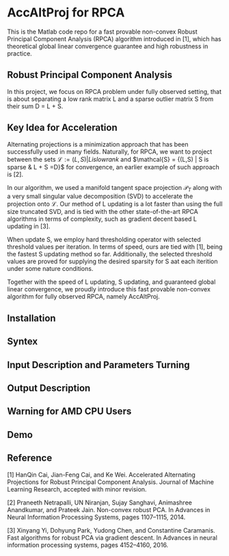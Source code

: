 # AccAltProj for RPCA
This is the Matlab code repo for a fast provable non-convex Robust Principal Component Analysis (RPCA) algorithm introduced in [1], which has theoretical global linear convergence guarantee and high robustness in practice. 

## Robust Principal Component Analysis
In this project, we focus on RPCA problem under fully observed setting, that is about separating a low rank matrix L and a sparse outlier matrix S from their sum D = L + S.

## Key Idea for Acceleration
Alternating projections is a minimization approach that has been successfully used in many fields. Naturally, for RPCA, we want to project between the sets $\mathcal{L} := {(L,S) | L is low rank}$ and $\mathcal{S} = {(L,S) | S is sparse & L + S =D}$ for convergence, an earlier example of such approach is [2].

In our algorithm, we used a manifold tangent space projection $\mathcal{P}_T$ along with a very small singular value decomposition (SVD) to accelerate the projection onto $\mathcal{L}$. Our method of L updating is a lot faster than using the full size truncated SVD, and is tied with the other state-of-the-art RPCA algorithms in terms of complexity, such as gradient decent based L updating in [3].

When update S, we employ hard thresholding operator with selected threshold values per iteration. In terms of speed, ours are tied with [1], being the fastest S updating method so far. Additionally, the selected threshold values are proved for supplying the desired sparsity for S aat each iterition under some nature conditions. 

Together with the speed of L updating, S updating, and guaranteed global linear convergence, we proudly introduce this fast provable non-convex algorithm for fully observed RPCA, namely AccAltProj.

## Installation

## Syntex

## Input Description and Parameters Turning

## Output Description

## Warning for AMD CPU Users

## Demo

## Reference
[1] HanQin Cai, Jian-Feng Cai, and Ke Wei. Accelerated Alternating Projections for Robust Principal Component Analysis. Journal of Machine Learning Research, accepted with minor revision.

[2] Praneeth Netrapalli, UN Niranjan, Sujay Sanghavi, Animashree Anandkumar, and Prateek Jain. Non-convex robust PCA. In Advances in Neural Information Processing Systems, pages 1107–1115, 2014.

[3] Xinyang Yi, Dohyung Park, Yudong Chen, and Constantine Caramanis. Fast algorithms for robust PCA via gradient descent. In Advances in neural information processing systems, pages 4152–4160, 2016.
